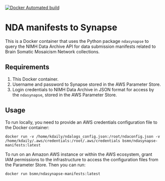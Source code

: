 [![Docker Automated build](https://img.shields.io/docker/automated/bsmnetwork/ndasynapse-manifests.svg?style=flat)](https://hub.docker.com/r/bsmnetwork/ndasynapse-manifests)

# NDA manifests to Synapse

This is a Docker container that uses the Python package `ndasynapse` to query the NIMH Data Archive API for data submission manifests related to Brain Somatic Mosaicism Network collections.

## Requirements

1. This Docker container.
2. Username and password to Synapse stored in the AWS Parameter Store.
3. Login credentials to NIMH Data Archive in JSON format for access by the `ndasynapse`, stored in the AWS Parameter Store.

## Usage

To run locally, you need to provide an AWS credentials configuration file to the Docker container:

```
docker run -v /home/kdaily/ndalogs_config.json:/root/ndaconfig.json -v /home/kdaily/.aws/credentials:/root/.aws/credentials bsmn/ndasynapse-manifests:latest
```

To run on an Amazon AWS instance or within the AWS ecosystem, grant IAM permissions to the infrastructure to access the configuration files from the Parameter Store. Then you can run:

```
docker run bsmn/ndasynapse-manifests:latest
```
